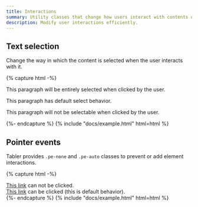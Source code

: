 ```yaml
---
title: Interactions
summary: Utility classes that change how users interact with contents of a website.
description: Modify user interactions efficiently.
---
```


## Text selection

Change the way in which the content is selected when the user interacts with it.

{% capture html -%}
<p class="user-select-all">This paragraph will be entirely selected when clicked by the user.</p>
<p class="user-select-auto">This paragraph has default select behavior.</p>
<p class="user-select-none">This paragraph will not be selectable when clicked by the user.</p>
{%- endcapture %}
{% include "docs/example.html" html=html %}

## Pointer events

Tabler provides `.pe-none` and `.pe-auto` classes to prevent or add element interactions.

{% capture html -%}
<div>
  <a href="#" class="pe-none" tabindex="-1" aria-disabled="true">This link</a> can not be clicked.
</div>
<div><a href="#" class="pe-auto">This link</a> can be clicked (this is default behavior).</div>
{%- endcapture %}
{% include "docs/example.html" html=html %}
